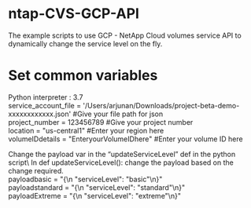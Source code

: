 # ntap-CVS-GCP-API
The example scripts to use GCP - NetApp Cloud volumes service API to dynamically change the service level on the fly.

# Set common variables
Python interpreter : 3.7\
service_account_file = '/Users/arjunan/Downloads/project-beta-demo-xxxxxxxxxxxx.json' #Give your file path for json\
project_number = 123456789                                                            #Give your  project number\
location = "us-central1"                                                              #Enter your region here\
volumeIDdetails = "EnteryourVolumeIDhere"                                             #Enter your volume ID here


Change the payload var in the “updateServiceLevel” def in the python script\ 
In def updateServiceLevel(): change the payload based on the change required.\
payloadbasic = "{\n    \"serviceLevel\": \"basic\"\n}"\
payloadstandard = "{\n    \"serviceLevel\": \"standard\"\n}"\
payloadExtreme = "{\n    \"serviceLevel\": \"extreme\"\n}"
